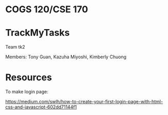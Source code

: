 COGS 120/CSE 170
====

TrackMyTasks
===

Team tk2

Members: Tony Guan, Kazuha Miyoshi, Kimberly Chuong

Resources
==

To make login page:

https://medium.com/swlh/how-to-create-your-first-login-page-with-html-css-and-javascript-602dd71144f1
